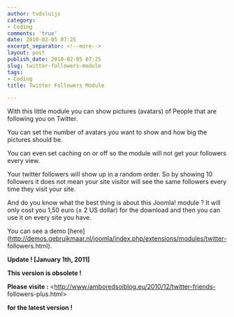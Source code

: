 ```yaml
---
author: tvdsluijs
category:
- Coding
comments: 'true'
date: 2010-02-05 07:25
excerpt_separator: <!--more-->
layout: post
publish_date: 2010-02-05 07:25
slug: twitter-followers-module
tags:
- Coding
title: Twitter Followers Module

---
```

With this little module you can show pictures (avatars) of People that are
following you on Twitter.  
  
You can set the number of avatars you want to show and how big the pictures
should be.  
  
You can even set caching on or off so the module will not get your followers
every view.  
  
Your twitter followers will show up in a random order. So by showing 10
followers it does not mean your site visitor will see the same followers every
time they visit your site.  
  
And do you know what the best thing is about this Joomla! module ? It will
only cost you 1,50 euro (± 2 US dollar) for the download and then you can use
it on every site you have.  
  
You can see a demo
[here](http://demos.gebruikmaar.nl/joomla/index.php/extensions/modules/twitter-
followers.html).

 **Update ! [January 1th, 2011]**

 **This version is obsolete !**

 **Please visite :** <http://www.iamboredsoiblog.eu/2010/12/twitter-friends-
followers-plus.html>

**for the latest version !**

